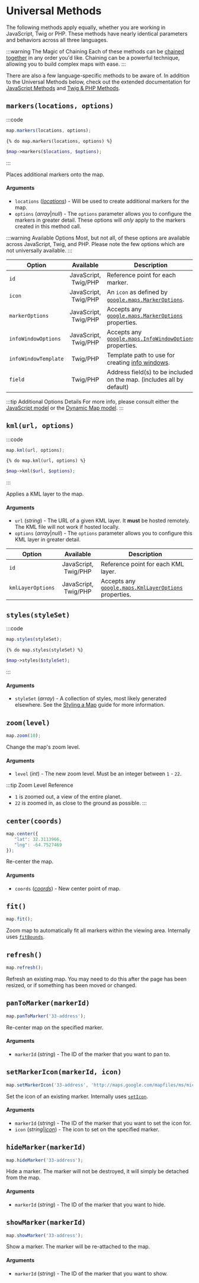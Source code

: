 # Universal Methods

The following methods apply equally, whether you are working in JavaScript, Twig or PHP. These methods have nearly identical parameters and behaviors across all three languages.

:::warning The Magic of Chaining
Each of these methods can be [chained together](/dynamic-maps/chaining/) in any order you'd like. Chaining can be a powerful technique, allowing you to build complex maps with ease.
:::

There are also a few language-specific methods to be aware of. In addition to the Universal Methods below, check out the extended documentation for [JavaScript Methods](/dynamic-maps/javascript-methods/) and [Twig & PHP Methods](/dynamic-maps/twig-php-methods/).

## `markers(locations, options)`

:::code
```js
map.markers(locations, options);
```
```twig
{% do map.markers(locations, options) %}
```
```php
$map->markers($locations, $options);
```
:::

Places additional markers onto the map.

#### Arguments

 - `locations` (_[locations](/dynamic-maps/locations/)_) - Will be used to create additional markers for the map.
 - `options` (_array_|_null_) - The `options` parameter allows you to configure the markers in greater detail. These options will _only_ apply to the markers created in this method call.

:::warning Available Options
Most, but not all, of these options are available across JavaScript, Twig, and PHP. Please note the few options which are not universally available.
:::
 
| Option               | Available            | Description |
|----------------------|:--------------------:|-------------|
| `id`                 | JavaScript, Twig/PHP | Reference point for each marker. |
| `icon`               | JavaScript, Twig/PHP | An `icon` as defined by [`google.maps.MarkerOptions`](https://developers.google.com/maps/documentation/javascript/reference/marker#MarkerOptions.icon). |
| `markerOptions`      | JavaScript, Twig/PHP | Accepts any [`google.maps.MarkerOptions`](https://developers.google.com/maps/documentation/javascript/reference/marker#MarkerOptions) properties. |
| `infoWindowOptions`  | JavaScript, Twig/PHP | Accepts any [`google.maps.InfoWindowOptions`](https://developers.google.com/maps/documentation/javascript/reference/info-window#InfoWindowOptions) properties. |
| `infoWindowTemplate` | Twig/PHP             | Template path to use for creating [info windows](/dynamic-maps/info-windows/). |
| `field`              | Twig/PHP             | Address field(s) to be included on the map. (includes all by default) |

:::tip Additional Options Details
For more info, please consult either the [JavaScript model](/models/javascript/#markers-locations-options) or the [Dynamic Map model](/models/dynamic-map-model/#markers-locations-options).
:::

## `kml(url, options)`

:::code
```js
map.kml(url, options);
```
```twig
{% do map.kml(url, options) %}
```
```php
$map->kml($url, $options);
```
:::

Applies a KML layer to the map.

#### Arguments

 - `url` (_string_) - The URL of a given KML layer. It **must** be hosted remotely. The KML file will not work if hosted locally.
 - `options` (_array_|_null_) - The `options` parameter allows you to configure this KML layer in greater detail.

| Option             | Available            | Description |
|--------------------|:--------------------:|-------------|
| `id`               | JavaScript, Twig/PHP | Reference point for each KML layer. |
| `kmlLayerOptions`  | JavaScript, Twig/PHP | Accepts any [`google.maps.KmlLayerOptions`](https://developers.google.com/maps/documentation/javascript/reference/kml#KmlLayerOptions) properties. |

## `styles(styleSet)`

:::code
```js
map.styles(styleSet);
```
```twig
{% do map.styles(styleSet) %}
```
```php
$map->styles($styleSet);
```
:::

#### Arguments

 - `styleSet` (_array_) - A collection of styles, most likely generated elsewhere. See the [Styling a Map](/guides/styling-a-map/) guide for more information.

## `zoom(level)`

```js
map.zoom(10);
```

Change the map's zoom level.

#### Arguments

 - `level` (_int_) - The new zoom level. Must be an integer between `1` - `22`.
 
:::tip Zoom Level Reference
 - `1` is zoomed out, a view of the entire planet.
 - `22` is zoomed in, as close to the ground as possible.
:::

## `center(coords)`

```js
map.center({
   "lat": 32.3113966,
   "lng": -64.7527469
});
```

Re-center the map.

#### Arguments

 - `coords` (_[coords](/models/coordinates/)_) - New center point of map.

## `fit()`

```js
map.fit();
```

Zoom map to automatically fit all markers within the viewing area. Internally uses [`fitBounds`](https://developers.google.com/maps/documentation/javascript/reference/map#Map.fitBounds).

## `refresh()`

```js
map.refresh();
```

Refresh an existing map. You may need to do this after the page has been resized, or if something has been moved or changed.

## `panToMarker(markerId)`

```js
map.panToMarker('33-address');
```

Re-center map on the specified marker.

#### Arguments

 - `markerId` (_string_) - The ID of the marker that you want to pan to.

## `setMarkerIcon(markerId, icon)`

```js
map.setMarkerIcon('33-address', 'http://maps.google.com/mapfiles/ms/micons/green.png');
```

Set the icon of an existing marker. Internally uses [`setIcon`](https://developers.google.com/maps/documentation/javascript/reference/marker#Marker.setIcon).

#### Arguments

 - `markerId` (_string_) - The ID of the marker that you want to set the icon for.
 - `icon` (_string_|_[icon](https://developers.google.com/maps/documentation/javascript/reference/marker#Marker.setIcon)_) - The icon to set on the specified marker.

## `hideMarker(markerId)`

```js
map.hideMarker('33-address');
```

Hide a marker. The marker will not be destroyed, it will simply be detached from the map.

#### Arguments

 - `markerId` (_string_) - The ID of the marker that you want to hide.

## `showMarker(markerId)`

```js
map.showMarker('33-address');
```

Show a marker. The marker will be re-attached to the map.

#### Arguments

 - `markerId` (_string_) - The ID of the marker that you want to show.
